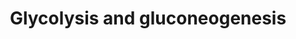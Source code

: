 ---
annotations:
- type: Pathway Ontology
  value: glycolysis/gluconeogenesis pathway
authors:
- Khanspers
- AlexanderPico
- MaintBot
- Christine Chichester
- DeSl
- Eweitz
- Egonw
description: 'Glycolysis is the process of converting glucose into pyruvate and generating
  small amounts of ATP (energy) and NADH (reducing power). It is a central pathway
  that produces important precursor metabolites: six-carbon compounds of glucose-6P
  and fructose-6P and three-carbon compounds of glycerone-P, glyceraldehyde-3P, glycerate-3P,
  phosphoenolpyruvate, and pyruvate [MD:M00001]. Acetyl-CoA, another important precursor
  metabolite, is produced by oxidative decarboxylation of pyruvate [MD:M00679]. When
  the enzyme genes of this pathway are examined in completely sequenced genomes, the
  reaction steps of three-carbon compounds from glycerone-P to pyruvate form a conserved
  core module [MD:M00002], which is found in almost all organisms and which often
  corresponds to operon structures in bacterial genomes. Gluconeogenesis is a synthesis
  pathway of glucose from noncarbohydrate precursors. It is essentially a reversal
  of glycolysis with minor variations of alternative paths [MD:M00003].  Source: KEGG
  (http://www.genome.jp/kegg-bin/show_pathway?map00010)'
last-edited: 2022-02-03
organisms:
- Mycobacterium tuberculosis
redirect_from:
- /index.php/Pathway:WP1567
- /instance/WP1567
schema-jsonld:
- '@context': https://schema.org/
  '@id': https://wikipathways.github.io/pathways/WP1567.html
  '@type': Dataset
  creator:
    '@type': Organization
    name: WikiPathways
  description: 'Glycolysis is the process of converting glucose into pyruvate and
    generating small amounts of ATP (energy) and NADH (reducing power). It is a central
    pathway that produces important precursor metabolites: six-carbon compounds of
    glucose-6P and fructose-6P and three-carbon compounds of glycerone-P, glyceraldehyde-3P,
    glycerate-3P, phosphoenolpyruvate, and pyruvate [MD:M00001]. Acetyl-CoA, another
    important precursor metabolite, is produced by oxidative decarboxylation of pyruvate
    [MD:M00679]. When the enzyme genes of this pathway are examined in completely
    sequenced genomes, the reaction steps of three-carbon compounds from glycerone-P
    to pyruvate form a conserved core module [MD:M00002], which is found in almost
    all organisms and which often corresponds to operon structures in bacterial genomes.
    Gluconeogenesis is a synthesis pathway of glucose from noncarbohydrate precursors.
    It is essentially a reversal of glycolysis with minor variations of alternative
    paths [MD:M00003].  Source: KEGG (http://www.genome.jp/kegg-bin/show_pathway?map00010)'
  keywords:
  - pfkB
  - 3-Phospho-D-glycerate
  - aldC
  - S-acetyldihydrolipoyllysine
  - aldehyde dehydrogenase (EC:1.2.1.-)
  - Enzyme N6-(lipoyl)lysine
  - oxidoreductase
  - aceE
  - 'phosphoglycerate mutase '
  - lpd
  - pdhA
  - Glycerone phosphate
  - beta-D-glucose
  - Acetate
  - gap
  - glpX
  - (1,3)-diPhospho-D-glyceroyl
  - beta-D-fructose-6P
  - adhE1
  - Acetyl-CoA
  - beta-D-fructose-(1,6)PP
  - Carbon fixation in photosynthetic organisms
  - fba
  - pgmA
  - Enzyme N6-(dihydrolipoyl)lysine
  - Oxaloacetate
  - tpi
  - 'residue acetyltransferase] '
  - Phosphoenolpyruvate
  - Acetaldehyde
  - pfkA
  - D-Glyceraldehyde 3-phosphate
  - Citrate cycle (TCA cycle)
  - '[Dihydrolipoyllysine-'
  - Pentose phosphate pathway
  - ppgK
  - adhD
  - Beta-D-Glucose 6-phosphate
  - Ethanol
  - dehydrogenase
  - acs
  - adhA
  - D-Glucose 1-phosphate
  - Thiamin diphosphate
  - sugar kinase (EC:2.7.1.2)
  - pdhC
  - adh
  - pykA
  - adhB
  - pckA
  - sugar kinase (EC:2.7.-.-)
  - pgi
  - lpdA
  - Pyruvate
  - aldehyde dehydrogenase (EC:1.2.1.3)
  - eno
  - alpha-D-glucose-6P
  - pgk
  - '(phosphoglyceromutase) '
  - pdhB
  - 2-(alpha-Hydroxyethyl)
  - thiamine diphosphate
  - alpha-D-glucose
  - 2-Phospho-D-glycerate
  - (EC:5.4.2.1)
  - aldA
  - Starch and sucrose metabolism
  license: CC0
  name: Glycolysis and gluconeogenesis
seo: CreativeWork
title: Glycolysis and gluconeogenesis
wpid: WP1567
---